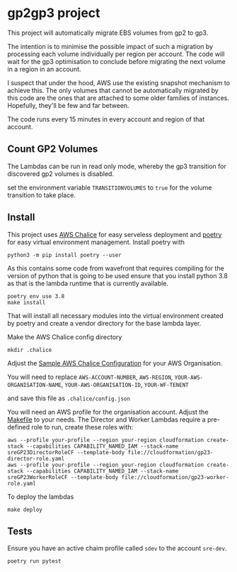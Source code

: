 # gp2gp3 project

This project will automatically migrate EBS volumes from gp2 to gp3.

The intention is to minimise the possible impact of such a migration by processing each volume individually per region per
account.  The code will wait for the gp3 optimisation to conclude before migrating the next volume in a region in an account.

I suspect that under the hood, AWS use the existing snapshot mechanism to achieve this.  The only volumes that cannot be
automatically migrated by this code are the ones that are attached to some older families of instances.  Hopefully, they'll be
few and far between.

The code runs every 15 minutes in every account and region of that account.

## Count GP2 Volumes
The Lambdas can be run in read only mode, whereby the gp3 transition for discovered gp2 volumes is disabled.

set the environment variable `TRANSITIONVOLUMES` to `true` for the volume transition to take place.

## Install

This project uses [AWS Chalice](https://chalice.readthedocs.io/en/stable/) for easy serveless deployment and [poetry](https://python-poetry.org/) for easy virtual environment management.  Install poetry with

```
python3 -m pip install poetry --user
```


As this contains some code from wavefront that requires compiling for the version of python that is going to be used ensure that
you install python 3.8 as that is the lambda runtime that is currently available.

```
poetry env use 3.8
make install
```
That will install all necessary modules into the virtual environment created by poetry and create a vendor directory for the base
lambda layer.

Make the AWS Chalice config directory
```
mkdir .chalice
```

Adjust the [Sample AWS Chalice Configuration](sample-config.json) for your AWS Organisation.

You will need to replace `AWS-ACCOUNT-NUMBER`, `AWS-REGION`, `YOUR-AWS-ORGANISATION-NAME`, `YOUR-AWS-ORGANISATION-ID`, `YOUR-WF-TENENT`

and save this file as `.chalice/config.json`


You will need an AWS profile for the organisation account. Adjust the [Makefile](Makefile) to your needs.  The Director and
Worker Lambdas require a pre-defined role to run, create these roles with:

```
aws --profile your-profile --region your-region cloudformation create-stack --capabilities CAPABILITY_NAMED_IAM --stack-name sreGP23DirectorRoleCF --template-body file://cloudformation/gp23-director-role.yaml
aws --profile your-profile --region your-region cloudformation create-stack --capabilities CAPABILITY_NAMED_IAM --stack-name sreGP23WorkerRoleCF --template-body file://cloudformation/gp23-worker-role.yaml
```

To deploy the lambdas
```
make deploy
```

## Tests

Ensure you have an active chaim profile called `sdev` to the account `sre-dev`.

```
poetry run pytest
```

